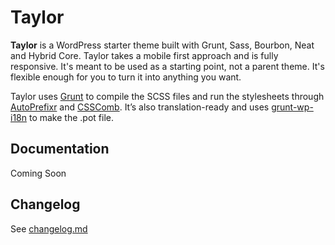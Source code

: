 # Taylor

**Taylor** is a WordPress starter theme built with Grunt, Sass, Bourbon, Neat and Hybrid Core. Taylor takes a mobile first approach and is fully responsive. It's meant to be used as a starting point, not a parent theme. It's flexible enough for you to turn it into anything you want.

Taylor uses [Grunt](http://gruntjs.com/) to compile the SCSS files and run the stylesheets through [AutoPrefixr](https://github.com/ai/autoprefixer) and [CSSComb](https://github.com/csscomb/grunt-csscomb). It’s also translation-ready and uses [grunt-wp-i18n](https://github.com/blazersix/grunt-wp-i18n) to make the .pot file.

## Documentation

Coming Soon

## Changelog

See [changelog.md](https://github.com/selenastrain/taylor/blob/master/changelog.md)
